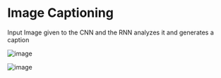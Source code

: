 # Image Captioning
Input Image given to the CNN and the RNN analyzes it and generates a caption

![image](https://github.com/Vemula1207/Image-Captioning/assets/42940619/e1e4d680-276b-4c8b-9280-ee28998444aa)


![image](https://github.com/Vemula1207/Image-Captioning/assets/42940619/90b7775a-0074-4081-8dd8-2fbffe885cac)
